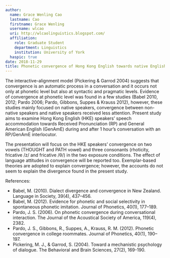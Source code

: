 ```yaml
---
author:
  name: Grace Wenling Cao
  lastname: Cao
  firstname: Grace Wenling
  username: wlcao
  uri: http://wlcaolinguistics.blogspot.com/
  affiliation:
    role: Graduate Student
    department: Linguistics
    institution: University of York
  haspic: true
date: 2018-11-29
title: Phonetic convergence of Hong Kong English towards native English accents and the effect of language attitudes
---
```

The interactive-alignment model (Pickering & Garrod 2004) suggests that convergence is an automatic process in a conversation and it occurs not only at phonetic level but also at syntactic and pragmatic levels. Evidence of convergence at phonetic level was found in a few studies (Babel 2010, 2012; Pardo 2006; Pardo, Gibbons, Suppes & Krauss 2012), however, these studies mainly focused on native speakers, convergence between non-native speakers and native speakers received less attention. Present study aims to examine Hong Kong English (HKE) speakers’ speech accommodation towards Received Pronunciation (RP) and General American English (GenAmE) during and after 1 hour’s conversation with an RP/GenAmE interlocutor. 
 
The presentation will focus on the HKE speakers’ convergence on two vowels (THOUGHT and PATH vowel) and three consonants (rhoticity, fricative /z/ and fricative /θ/) in the two exposure conditions. The effect of language attitudes in convergence will be reported too. Exemplar-based theories are adopted to explain convergence; however, the accounts do not seem to explain the divergence found in the present study. 
 
References:
 - Babel, M. (2010). Dialect divergence and convergence in New Zealand. Language in Society, 39(4), 437–456.
 - Babel, M. (2012). Evidence for phonetic and social selectivity in spontaneous phonetic imitation. Journal of Phonetics, 40(1), 177–189. 
 - Pardo, J. S. (2006). On phonetic convergence during conversational interaction. The Journal of the Acoustical Society of America, 119(4), 2382. 
 - Pardo, J. S., Gibbons, R., Suppes, A., Krauss, R. M. (2012). Phonetic convergence in college roommates. Journal of Phonetics, 40(1), 190–197.
 - Pickering, M. J., & Garrod, S. (2004). Toward a mechanistic psychology of dialogue. The Behavioral and Brain Sciences, 27(2), 169-190.
